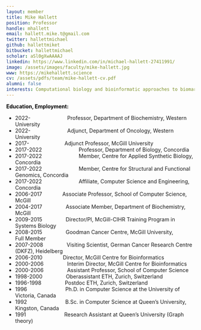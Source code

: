 ```yaml
---
layout: member
title: Mike Hallett
position: Professor
handle: mhallett
email: hallett.mike.t@gmail.com
twitter: hallettmichael
github: hallettmiket
bitbucket: hallettmichael
scholar: aSl0gXwAAAAJ
linkedin: https://www.linkedin.com/in/michael-hallett-27411991/
image: /assets/images/faculty/mike-hallett.jpg
www: https://mikehallett.science
cv: /assets/pdfs/team/mike-hallett-cv.pdf
alumni: false
interests: Computational biology and bioinformatic approaches to biomarkers based on multi-variate, multi-modal gene signatures, especially in the context of cancer.
---
```




<p style="color: #0000ff;"><span style="color: #000000;"><strong>Education, Employment:</strong></span></p>

<ul>
 	<li>2022-                         Professor, Department of Biochemistry, Western University</li>
 	<li>2022-                         Adjunct, Department of Oncology, Western University</li>
 	<li>2017-                        Adjunct Professor, McGill University</li>
 	<li>2017-2022                         Professor, Department of Biology, Concordia</li>
 	<li>2017-2022                         Member, Centre for Applied Synthetic Biology, Concordia</li>
 	<li>2017-2022                         Member, Centre for Structural and Functional Genomics, Concordia</li>
 	<li>2017-2022                         Affiliate, Computer Science and Engineering, Concordia</li>
 	<li>2006-2017  <strong>              </strong>Associate Professor, School of Computer Science, McGill</li>
 	<li>2004-2017                Associate Member, Department of Biochemistry, McGill</li>
 	<li>2009-2015                Director/PI, McGill-CIHR Training Program in Systems Biology</li>
 	<li>2008-2015                Goodman Cancer Centre, McGill University, Full Member</li>
 	<li>2007-2008                Visiting Scientist, German Cancer Research Centre (DKFZ), Heidelberg</li>
 	<li>2006-2010   <strong>             </strong>Director, McGill Centre for Bioinformatics</li>
 	<li>2000-2006                Interim Director, McGill Centre for Bioinformatics</li>
 	<li>2000-2006                Assistant Professor, School of Computer Science</li>
 	<li>1998-2000                Oberassistant ETH, Zurich, Switzerland</li>
 	<li>1996-1998                Postdoc ETH, Zurich, Switzerland</li>
 	<li>1996                          Ph.D. in Computer Science at the University of Victoria, Canada</li>
 	<li>1992                          B.Sc. in Computer Science at Queen’s University, Kingston, Canada</li>
 	<li>1991                          Research Assistant at Queen’s University (Graph theory)</li>
</ul>
